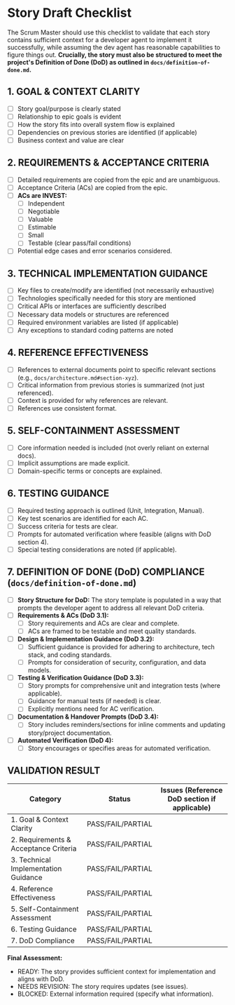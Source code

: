 # Story Draft Checklist

The Scrum Master should use this checklist to validate that each story contains sufficient context for a developer agent to implement it successfully, while assuming the dev agent has reasonable capabilities to figure things out. **Crucially, the story must also be structured to meet the project's Definition of Done (DoD) as outlined in `docs/definition-of-done.md`.**

## 1. GOAL & CONTEXT CLARITY

- [ ] Story goal/purpose is clearly stated
- [ ] Relationship to epic goals is evident
- [ ] How the story fits into overall system flow is explained
- [ ] Dependencies on previous stories are identified (if applicable)
- [ ] Business context and value are clear

## 2. REQUIREMENTS & ACCEPTANCE CRITERIA

- [ ] Detailed requirements are copied from the epic and are unambiguous.
- [ ] Acceptance Criteria (ACs) are copied from the epic.
- [ ] **ACs are INVEST:**
    - [ ] Independent
    - [ ] Negotiable
    - [ ] Valuable
    - [ ] Estimable
    - [ ] Small
    - [ ] Testable (clear pass/fail conditions)
- [ ] Potential edge cases and error scenarios considered.

## 3. TECHNICAL IMPLEMENTATION GUIDANCE

- [ ] Key files to create/modify are identified (not necessarily exhaustive)
- [ ] Technologies specifically needed for this story are mentioned
- [ ] Critical APIs or interfaces are sufficiently described
- [ ] Necessary data models or structures are referenced
- [ ] Required environment variables are listed (if applicable)
- [ ] Any exceptions to standard coding patterns are noted

## 4. REFERENCE EFFECTIVENESS

- [ ] References to external documents point to specific relevant sections (e.g., `docs/architecture.md#section-xyz`).
- [ ] Critical information from previous stories is summarized (not just referenced).
- [ ] Context is provided for why references are relevant.
- [ ] References use consistent format.

## 5. SELF-CONTAINMENT ASSESSMENT

- [ ] Core information needed is included (not overly reliant on external docs).
- [ ] Implicit assumptions are made explicit.
- [ ] Domain-specific terms or concepts are explained.

## 6. TESTING GUIDANCE

- [ ] Required testing approach is outlined (Unit, Integration, Manual).
- [ ] Key test scenarios are identified for each AC.
- [ ] Success criteria for tests are clear.
- [ ] Prompts for automated verification where feasible (aligns with DoD section 4).
- [ ] Special testing considerations are noted (if applicable).

## 7. DEFINITION OF DONE (DoD) COMPLIANCE (`docs/definition-of-done.md`)

- [ ] **Story Structure for DoD:** The story template is populated in a way that prompts the developer agent to address all relevant DoD criteria.
- [ ] **Requirements & ACs (DoD 3.1):**
    - [ ] Story requirements and ACs are clear and complete.
    - [ ] ACs are framed to be testable and meet quality standards.
- [ ] **Design & Implementation Guidance (DoD 3.2):**
    - [ ] Sufficient guidance is provided for adhering to architecture, tech stack, and coding standards.
    - [ ] Prompts for consideration of security, configuration, and data models.
- [ ] **Testing & Verification Guidance (DoD 3.3):**
    - [ ] Story prompts for comprehensive unit and integration tests (where applicable).
    - [ ] Guidance for manual tests (if needed) is clear.
    - [ ] Explicitly mentions need for AC verification.
- [ ] **Documentation & Handover Prompts (DoD 3.4):**
    - [ ] Story includes reminders/sections for inline comments and updating story/project documentation.
- [ ] **Automated Verification (DoD 4):**
    - [ ] Story encourages or specifies areas for automated verification.

## VALIDATION RESULT

| Category                             | Status            | Issues (Reference DoD section if applicable) |
| ------------------------------------ | ----------------- | -------------------------------------------- |
| 1. Goal & Context Clarity            | PASS/FAIL/PARTIAL |                                              |
| 2. Requirements & Acceptance Criteria| PASS/FAIL/PARTIAL |                                              |
| 3. Technical Implementation Guidance | PASS/FAIL/PARTIAL |                                              |
| 4. Reference Effectiveness           | PASS/FAIL/PARTIAL |                                              |
| 5. Self-Containment Assessment       | PASS/FAIL/PARTIAL |                                              |
| 6. Testing Guidance                  | PASS/FAIL/PARTIAL |                                              |
| 7. DoD Compliance                    | PASS/FAIL/PARTIAL |                                              |

**Final Assessment:**

- READY: The story provides sufficient context for implementation and aligns with DoD.
- NEEDS REVISION: The story requires updates (see issues).
- BLOCKED: External information required (specify what information).
